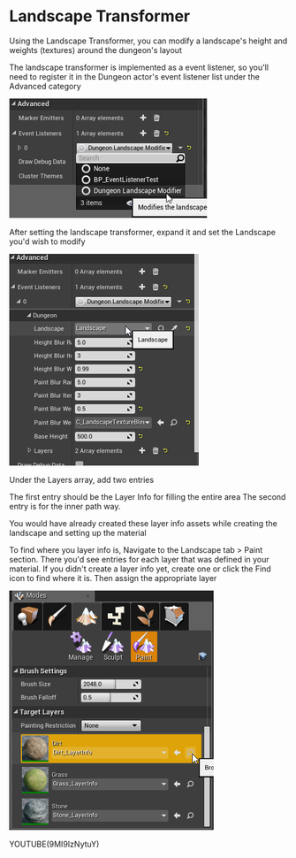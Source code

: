 Landscape Transformer
=====================

Using the Landscape Transformer, you can modify a landscape's height and weights (textures) around the dungeon's layout

The landscape transformer is implemented as a event listener, so you'll need to register it in the Dungeon actor's event listener list under the Advanced category

![Landscape Transformer](../assets/images/landscape_transformer.png)

After setting the landscape transformer, expand it and set the Landscape you'd wish to modify

![Landscape Transformer](../assets/images/landscape_transformer2.png)

Under the Layers array, add two entries

The first entry should be the Layer Info for filling the entire area
The second entry is for the inner path way.

You would have already created these layer info assets while creating the landscape and setting up the material

To find where you layer info is, Navigate to the Landscape tab > Paint section.  There you'd see entries for each layer that was defined in your material.   If you didn't create a layer info yet, create one or click the Find icon to find where it is.  Then assign the appropriate layer

![Landscape Transformer](../assets/images/landscape_transformer_layer.png)


YOUTUBE(9MI9IzNytuY)



